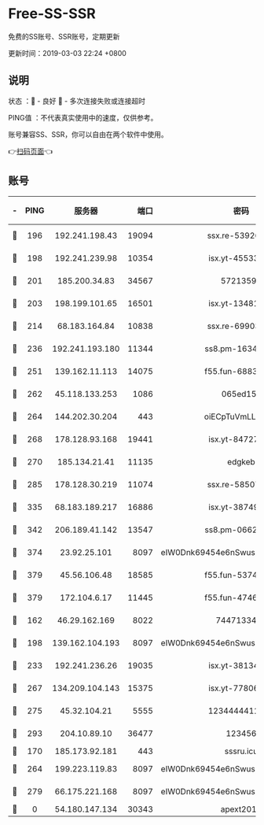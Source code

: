 # Free-SS-SSR

免费的SS账号、SSR账号，定期更新

更新时间：2019-03-03 22:24 +0800

## 说明

状态     ：🙂 - 良好 🙁 - 多次连接失败或连接超时

PING值   ：不代表真实使用中的速度，仅供参考。

账号兼容SS、SSR，你可以自由在两个软件中使用。

👉[扫码页面](https://liesauer.github.io/free-ss-ssr.github.io/)👈

## 账号

|-|PING|服务器|端口|密码|加密方式|区域|
|:----:|:----:|:-----:|-----:|:----:|:----:|:----:|
|🙂|196|192.241.198.43|19094|ssx.re-53926078|aes-256-cfb|US|
|🙂|198|192.241.239.98|10354|isx.yt-45533403|aes-256-cfb|US|
|🙂|201|185.200.34.83|34567|57213592|aes-256-cfb|US|
|🙂|203|198.199.101.65|16501|isx.yt-13481478|aes-256-cfb|US|
|🙂|214|68.183.164.84|10838|ssx.re-69903190|aes-256-cfb|US|
|🙂|236|192.241.193.180|11344|ss8.pm-16345934|aes-256-cfb|US|
|🙂|251|139.162.11.113|14075|f55.fun-68835122|aes-256-cfb|SG|
|🙂|262|45.118.133.253|1086|065ed15a|aes-256-cfb|SG|
|🙂|264|144.202.30.204|443|oiECpTuVmLLxk4Ts|aes-256-cfb|US|
|🙂|268|178.128.93.168|19441|isx.yt-84727803|aes-256-cfb|SG|
|🙂|270|185.134.21.41|11135|edgkeb|aes-256-cfb|GB|
|🙂|285|178.128.30.219|11074|ssx.re-58507780|aes-256-cfb|SG|
|🙂|335|68.183.189.217|16886|isx.yt-38749717|aes-256-cfb|SG|
|🙂|342|206.189.41.142|13547|ss8.pm-06627885|aes-256-cfb|SG|
|🙂|374|23.92.25.101|8097|eIW0Dnk69454e6nSwuspv9DmS201tQ0D|aes-256-cfb|US|
|🙂|379|45.56.106.48|18585|f55.fun-53745027|aes-256-cfb|US|
|🙂|379|172.104.6.17|11445|f55.fun-47466889|aes-256-cfb|US|
|🙂|162|46.29.162.169|8022|7447133485|aes-256-cfb|RU|
|🙂|198|139.162.104.193|8097|eIW0Dnk69454e6nSwuspv9DmS201tQ0D|aes-256-cfb|JP|
|🙂|233|192.241.236.26|19035|isx.yt-38134679|aes-256-cfb|US|
|🙂|267|134.209.104.143|15375|isx.yt-77806591|aes-256-cfb|SG|
|🙂|275|45.32.104.21|5555|1234444411111|aes-256-cfb|SG|
|🙂|293|204.10.89.10|36477|123456|aes-256-cfb|US|
|🙁|170|185.173.92.181|443|sssru.icu|rc4-md5|RU|
|🙁|264|199.223.119.83|8097|eIW0Dnk69454e6nSwuspv9DmS201tQ0D|aes-256-cfb|US|
|🙁|279|66.175.221.168|8097|eIW0Dnk69454e6nSwuspv9DmS201tQ0D|aes-256-cfb|US|
|🙁|0|54.180.147.134|30343|apext2019|chacha20|KR|
